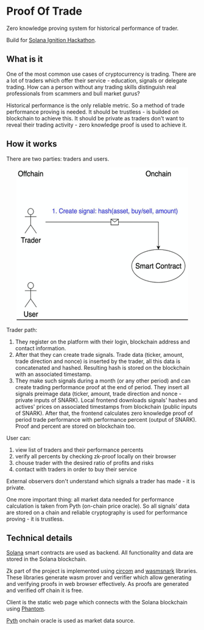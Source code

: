 # Proof Of Trade
Zero knowledge proving system for historical performance of trader.

Build for [Solana Ignition Hackathon](https://solana.com/ignition).
## What is it
One of the most common use cases of cryptocurrency is trading. There are a lot of traders which offer their service - education, signals or delegate trading. How can a person without any trading skills distinguish real professionals from scammers and bull market gurus?

Historical performance is the only reliable metric. So a method of trade performance proving is needed. It should be trustless - is builded on blockchain to achieve this. It should be private as traders don't want to reveal their trading activity - zero knowledge proof is used to achieve it.

## How it works
There are two parties: traders and users.

<p align="center">
    <img src="scheme.gif" alt="scheme" width="450" height="400">
</p>

Trader path:
1. They register on the platform with their login, blockchain address and contact information. 
2. After that they can create trade signals. Trade data (ticker, amount, trade direction and nonce) is inserted by the trader, all this data is concatenated and hashed. Resulting hash is stored on the blockchain with an associated timestamp.
3. They make such signals during a month (or any other period) and can create trading performance proof at the end of period. They insert all signals preimage data (ticker, amount, trade direction and nonce - private inputs of SNARK). Local frontend downloads signals' hashes and actives' prices on associated timestamps from blockchain (public inputs of SNARK). After that, the frontend calculates zero knowledge proof of period trade performance with performance percent (output of SNARK). Proof and percent are stored on blockchain too.

User can:
1. view list of traders and their performance percents
2. verify all percents by checking zk-proof locally on their browser
3. chouse trader with the desired ratio of profits and risks
4. contact with traders in order to buy their service

External observers don't understand which signals a trader has made - it is private. 

One more important thing: all market data needed for performance calculation is taken from Pyth (on-chain price oracle). So all signals’ data are stored on a chain and reliable cryptography is used for performance proving - it is trustless.

## Technical details
[Solana](https://solana.com/) smart contracts are used as backend. All functionality and data are stored in the Solana blockchain.

Zk part of the project is implemented using [circom](https://github.com/iden3/circom) and [wasmsnark](https://github.com/iden3/wasmsnark) libraries. These libraries generate wasm prover and verifier which allow generating and verifying proofs in web browser effectively. As proofs are generated and verified off chain it is free.

Client is the static web page which connects with the Solana blockchain using [Phantom](https://phantom.app/).

[Pyth](https://pyth.network/) onchain oracle is used as market data source.